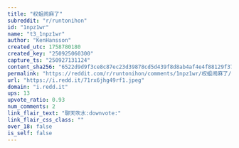 ```yaml
---
title: "权蛆闹麻了"
subreddit: "r/runtonihon"
id: "1npz1wr"
name: "t3_1npz1wr"
author: "KenHansson"
created_utc: 1758780180
created_key: "250925060300"
capture_ts: "250927131124"
content_sha256: "6522d9d9f3ce8c87ec23d39878cd5d439f8d8ab4af4e4f88129f371516aed29c"
permalink: "https://reddit.com/r/runtonihon/comments/1npz1wr/权蛆闹麻了/"
url: "https://i.redd.it/71rx6jhg49rf1.jpeg"
domain: "i.redd.it"
ups: 13
upvote_ratio: 0.93
num_comments: 2
link_flair_text: "聊天吹水:downvote:"
link_flair_css_class: ""
over_18: false
is_self: false
---
```



